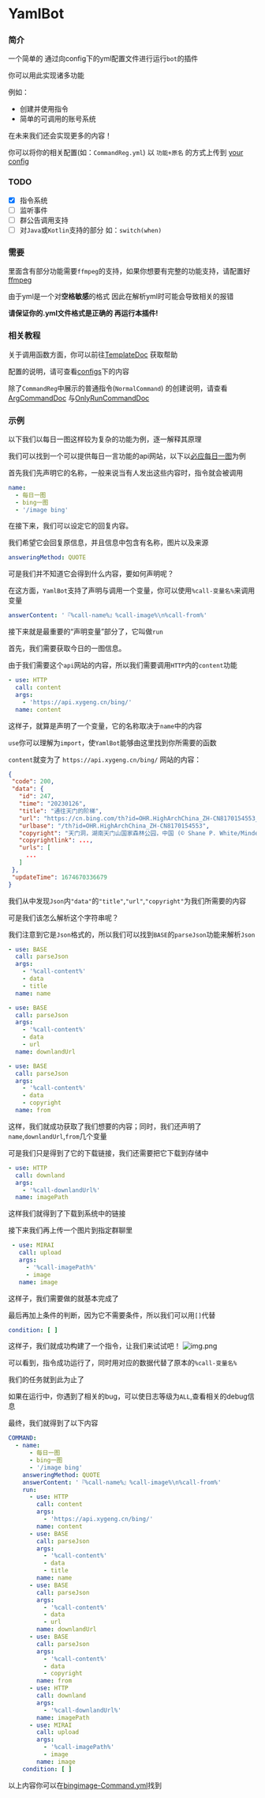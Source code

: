# YamlBot

### 简介

一个简单的 通过向config下的yml配置文件进行运行`bot`的插件

你可以用此实现诸多功能

例如：

- 创建并使用指令
- 简单的可调用的账号系统

在未来我们还会实现更多的内容！

你可以将你的相关配置(如：`CommandReg.yml`) 以 `功能+原名`
的方式上传到 [your config](https://github.com/PigeonYuze/YamlBot/tree/master/your-config)

### TODO

- [x] 指令系统
- [ ] 监听事件
- [ ] 群公告调用支持
- [ ] 对`Java`或`Kotlin`支持的部分 如：`switch(when)`

### 需要

里面含有部分功能需要`ffmpeg`的支持，如果你想要有完整的功能支持，请配置好[ffmpeg](https://github.com/FFmpeg/FFmpeg)

由于yml是一个对****空格敏感****的格式 因此在解析yml时可能会导致相关的报错

**请保证你的.yml文件格式是正确的 再运行本插件!**

### 相关教程

关于调用函数方面，你可以前往[TemplateDoc](https://github.com/PigeonYuze/YamlBot/blob/3d15eee0f68095835e8c9990029251941722d68d/docs/TemplateDoc.md)
获取帮助

配置的说明，请可查看[configs](docs/config)下的内容

除了`CommandReg`中展示的普通指令(`NormalCommand`)
的创建说明，请查看[ArgCommandDoc](https://github.com/PigeonYuze/YamlBot/blob/3d15eee0f68095835e8c9990029251941722d68d/docs/ArgCommandDoc.md)
与[OnlyRunCommandDoc](https://github.com/PigeonYuze/YamlBot/blob/3d15eee0f68095835e8c9990029251941722d68d/docs/OnlyRunCommandDoc.md)

### 示例

以下我们以每日一图这样较为复杂的功能为例，逐一解释其原理

我们可以找到一个可以提供每日一言功能的api网站，以下以[必应每日一图](https://api.xygeng.cn/bing/`)为例

首先我们先声明它的名称，一般来说当有人发出这些内容时，指令就会被调用

```yaml
name:
  - 每日一图
  - bing一图
  - '/image bing'
```

在接下来，我们可以设定它的回复内容。

我们希望它会回复原信息，并且信息中包含有名称，图片以及来源

```yaml
answeringMethod: QUOTE
```

可是我们并不知道它会得到什么内容，要如何声明呢？

在这方面，`YamlBot`支持了声明与调用一个变量，你可以使用`%call-变量名%`来调用变量

```yaml
answerContent: '『%call-name%』%call-image%\n%call-from%'
```

接下来就是最重要的“声明变量”部分了，它叫做`run`

首先，我们需要获取今日的一图信息。

由于我们需要这个`api`网站的内容，所以我们需要调用`HTTP`内的`content`功能

```yaml
- use: HTTP
  call: content
  args:
    - 'https://api.xygeng.cn/bing/'
  name: content
```

这样子，就算是声明了一个变量，它的名称取决于`name`中的内容

`use`你可以理解为`import`，使`YamlBot`能够由这里找到你所需要的函数

`content`就变为了 `https://api.xygeng.cn/bing/` 网站的内容：

 ```json
{
  "code": 200,
  "data": {
    "id": 247,
    "time": "20230126",
    "title": "通往天门的阶梯",
    "url": "https://cn.bing.com/th?id=OHR.HighArchChina_ZH-CN8170154553_1920x1080.jpg&rf=LaDigue_1920x1080.jpg&pid=hp",
    "urlbase": "/th?id=OHR.HighArchChina_ZH-CN8170154553",
    "copyright": "天门洞，湖南天门山国家森林公园，中国 (© Shane P. White/Minden Pictures)",
    "copyrightlink": ...,
    "urls": [
      ...
    ]
  },
  "updateTime": 1674670336679
}
```

我们从中发现`Json`内`"data"`的`"title"`,`"url"`,`"copyright"`为我们所需要的内容

可是我们该怎么解析这个字符串呢？

我们注意到它是`Json`格式的，所以我们可以找到`BASE`的`parseJson`功能来解析`Json`

```yaml
- use: BASE
  call: parseJson
  args:
    - '%call-content%'
    - data
    - title
  name: name

- use: BASE
  call: parseJson
  args:
    - '%call-content%'
    - data
    - url
  name: downlandUrl

- use: BASE
  call: parseJson
  args:
    - '%call-content%'
    - data
    - copyright
  name: from
```

这样，我们就成功获取了我们想要的内容；同时，我们还声明了`name`,`downlandUrl`,`from`几个变量

可是我们只是得到了它的下载链接，我们还需要把它下载到存储中

```yaml
- use: HTTP
  call: downland
  args:
    - '%call-downlandUrl%'
  name: imagePath
```

这样我们就得到了下载到系统中的链接

接下来我们再上传一个图片到指定群聊里

```yaml
 - use: MIRAI
   call: upload
   args:
     - '%call-imagePath%'
     - image
   name: image
```

这样子，我们需要做的就基本完成了

最后再加上条件的判断，因为它不需要条件，所以我们可以用`[]`代替

```yaml
condition: [ ]
```

这样子，我们就成功构建了一个指令，让我们来试试吧！
![img.png](docs/img.png)

可以看到，指令成功运行了，同时用对应的数据代替了原本的`%call-变量名%`

我们的任务就到此为止了

如果在运行中，你遇到了相关的bug，可以使日志等级为`ALL`,查看相关的debug信息

最终，我们就得到了以下内容

```yaml
COMMAND:
  - name:
      - 每日一图
      - bing一图
      - '/image bing'
    answeringMethod: QUOTE
    answerContent: '『%call-name%』%call-image%\n%call-from%'
    run:
      - use: HTTP
        call: content
        args:
          - 'https://api.xygeng.cn/bing/'
        name: content
      - use: BASE
        call: parseJson
        args:
          - '%call-content%'
          - data
          - title
        name: name
      - use: BASE
        call: parseJson
        args:
          - '%call-content%'
          - data
          - url
        name: downlandUrl
      - use: BASE
        call: parseJson
        args:
          - '%call-content%'
          - data
          - copyright
        name: from
      - use: HTTP
        call: downland
        args:
          - '%call-downlandUrl%'
        name: imagePath
      - use: MIRAI
        call: upload
        args:
          - '%call-imagePath%'
          - image
        name: image
    condition: [ ]
```

以上内容你可以在[bingimage-Command.yml](https://github.com/PigeonYuze/YamlBot/blob/master/your-config/bingimage-Command.yml)找到